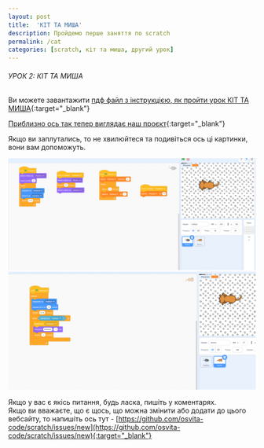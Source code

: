 ```yaml
---
layout: post
title:  'КІТ ТА МИША'
description: Пройдемо перше заняття по scratch
permalink: /cat
categories: [scratch, кіт та миша, другий урок]
---
```


###### УРОК 2: КІТ ТА МИША
  
Ви можете завантажити [пдф файл з інструкцією, як пройти урок КІТ ТА МИША](https://osvita-code.github.io/scratch/pdf/2.pdf){:target="_blank"}   

[Приблизно ось так тепер виглядає наш проєкт](https://osvita-code.github.io/scratch/html/2.html){:target="_blank"}     

Якщо ви заплутались, то не хвилюйтеся та подивіться ось ці картинки, вони вам допоможуть.

![герберт](./images/2/герберт.png)
![фелікс](./images/2/фелікс.png)

Якщо у вас є якісь питання, будь ласка, пишіть у коментарях.            
Якщо ви вважаєте, що є щось, що можна змінити або додати до цього вебсайту, то напишіть ось тут - [https://github.com/osvita-code/scratch/issues/new](https://github.com/osvita-code/scratch/issues/new){:target="_blank"}
